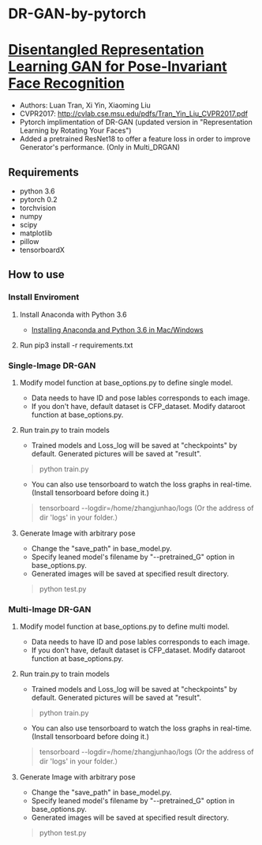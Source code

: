 # DR-GAN-by-pytorch
# [Disentangled Representation Learning GAN for Pose-Invariant Face Recognition](http://cvlab.cse.msu.edu/project-dr-gan.html)

- Authors: Luan Tran, Xi Yin, Xiaoming Liu
- CVPR2017: http://cvlab.cse.msu.edu/pdfs/Tran_Yin_Liu_CVPR2017.pdf
- Pytorch implimentation of DR-GAN (updated version in "Representation Learning by Rotating Your Faces")
- Added a pretrained ResNet18 to offer a feature loss in order to improve Generator's performance. (Only in Multi_DRGAN)

## Requirements
- python 3.6
- pytorch 0.2
- torchvision
- numpy
- scipy
- matplotlib
- pillow
- tensorboardX

## How to use

### Install Enviroment
1. Install Anaconda with Python 3.6
    - [Installing Anaconda and Python 3.6 in Mac/Windows](https://www.cse.unsw.edu.au/~en1811/resources/getting-started/install-anaconda.html)

2. Run pip3 install -r requirements.txt

### Single-Image DR-GAN

1. Modify model function at base_options.py to define single model.
    - Data needs to have ID and pose lables corresponds to each image.
    - If you don't have, default dataset is CFP_dataset. Modify dataroot function at base_options.py.


2. Run train.py to train models
      - Trained models and Loss_log will be saved at "checkpoints" by default. Generated
      pictures will be saved at "result".
      > python train.py
      - You can also use tensorboard to watch the loss graphs in real-time. (Install tensorboard before doing it.)
      > tensorboard --logdir=/home/zhangjunhao/logs (Or the address of dir 'logs' in your folder.）

3. Generate Image with arbitrary pose
      - Change the "save_path" in base_model.py.
      - Specify leaned model's filename by "--pretrained_G" option in base_options.py.
      - Generated images will be saved at specified result directory.
      > python test.py


### Multi-Image DR-GAN

1. Modify model function at base_options.py to define multi model.
    - Data needs to have ID and pose lables corresponds to each image.
    - If you don't have, default dataset is CFP_dataset. Modify dataroot function at base_options.py.


2. Run train.py to train models
      - Trained models and Loss_log will be saved at "checkpoints" by default. Generated
      pictures will be saved at "result".
      > python train.py
      - You can also use tensorboard to watch the loss graphs in real-time. (Install tensorboard before doing it.)   
      > tensorboard --logdir=/home/zhangjunhao/logs (Or the address of dir 'logs' in your folder.）

3. Generate Image with arbitrary pose
      - Change the "save_path" in base_model.py.
      - Specify leaned model's filename by "--pretrained_G" option in base_options.py.
      - Generated images will be saved at specified result directory.
      > python test.py
